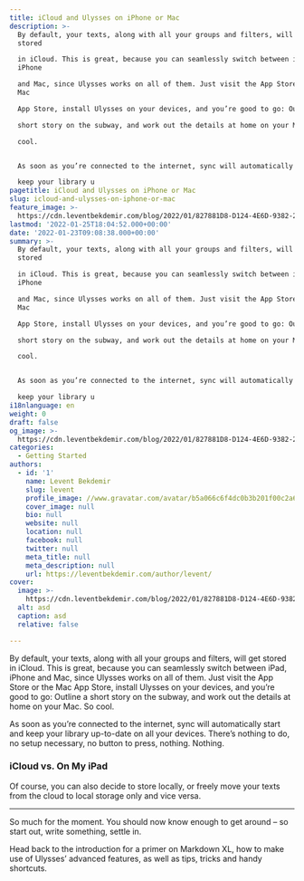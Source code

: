 ```yaml
---
title: iCloud and Ulysses on iPhone or Mac
description: >-
  By default, your texts, along with all your groups and filters, will get
  stored

  in iCloud. This is great, because you can seamlessly switch between iPad,
  iPhone

  and Mac, since Ulysses works on all of them. Just visit the App Store or the
  Mac

  App Store, install Ulysses on your devices, and you’re good to go: Outline a

  short story on the subway, and work out the details at home on your Mac. So

  cool.


  As soon as you’re connected to the internet, sync will automatically start and

  keep your library u
pagetitle: iCloud and Ulysses on iPhone or Mac
slug: icloud-and-ulysses-on-iphone-or-mac
feature_image: >-
  https://cdn.leventbekdemir.com/blog/2022/01/827881D8-D124-4E6D-9382-25091E7F2564.jpeg
lastmod: '2022-01-25T18:04:52.000+00:00'
date: '2022-01-23T09:08:38.000+00:00'
summary: >-
  By default, your texts, along with all your groups and filters, will get
  stored

  in iCloud. This is great, because you can seamlessly switch between iPad,
  iPhone

  and Mac, since Ulysses works on all of them. Just visit the App Store or the
  Mac

  App Store, install Ulysses on your devices, and you’re good to go: Outline a

  short story on the subway, and work out the details at home on your Mac. So

  cool.


  As soon as you’re connected to the internet, sync will automatically start and

  keep your library u
i18nlanguage: en
weight: 0
draft: false
og_image: >-
  https://cdn.leventbekdemir.com/blog/2022/01/827881D8-D124-4E6D-9382-25091E7F2564.jpeg
categories:
  - Getting Started
authors:
  - id: '1'
    name: Levent Bekdemir
    slug: levent
    profile_image: //www.gravatar.com/avatar/b5a066c6f4dc0b3b201f00c2a60178c5?s=250&d=mm&r=x
    cover_image: null
    bio: null
    website: null
    location: null
    facebook: null
    twitter: null
    meta_title: null
    meta_description: null
    url: https://leventbekdemir.com/author/levent/
cover:
  image: >-
    https://cdn.leventbekdemir.com/blog/2022/01/827881D8-D124-4E6D-9382-25091E7F2564.jpeg
  alt: asd
  caption: asd
  relative: false

---
```

By default, your texts, along with all your groups and filters, will get stored in iCloud. This is great, because you can seamlessly switch between iPad, iPhone and Mac, since Ulysses works on all of them. Just visit the App Store or the Mac App Store, install Ulysses on your devices, and you’re good to go: Outline a short story on the subway, and work out the details at home on your Mac. So cool.

As soon as you’re connected to the internet, sync will automatically start and keep your library up-to-date on all your devices. There’s nothing to do, no setup necessary, no button to press, nothing. Nothing.

### iCloud vs. On My iPad

Of course, you can also decide to store locally, or freely move your texts from the cloud to local storage only and vice versa.

* * *

So much for the moment. You should now know enough to get around – so start out, write something, settle in.

Head back to the introduction for a primer on Markdown XL, how to make use of Ulysses’ advanced features, as well as tips, tricks and handy shortcuts.
